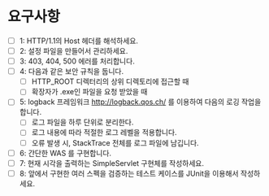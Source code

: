# 요구사항
- [ ] 1: HTTP/1.1의 Host 헤더를 해석하세요.
- [ ] 2: 설정 파일을 만들어서 관리하세요.
- [ ] 3: 403, 404, 500 에러를 처리합니다.
- [ ] 4: 다음과 같은 보안 규칙을 둡니다.
  - [ ] HTTP_ROOT 디렉터리의 상위 디렉토리에 접근할 때
  - [ ] 확장자가 .exe인 파일을 요청 받았을 때
- [ ] 5: logback 프레임워크 http://logback.qos.ch/ 를 이용하여 다음의 로깅 작업을 합니다.
  - [ ] 로그 파일을 하루 단위로 분리한다.
  - [ ] 로그 내용에 따라 적절한 로그 레벨을 적용합니다.
  - [ ] 오류 발생 시, StackTrace 전체를 로그 파일에 남깁니다.
- [ ] 6: 간단한 WAS 를 구현합니다.
- [ ] 7: 현재 시각을 출력하는 SimpleServlet 구현체를 작성하세요.
- [ ] 8: 앞에서 구현한 여러 스펙을 검증하는 테스트 케이스를 JUnit을 이용해서 작성하세요.